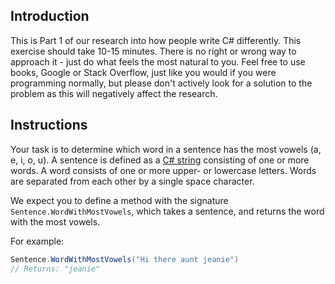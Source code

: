 ## Introduction

This is Part 1 of our research into how people write C# differently. This exercise should take 10-15 minutes. There is no right or wrong way to approach it - just do what feels the most natural to you. Feel free to use books, Google or Stack Overflow, just like you would if you were programming normally, but please don't actively look for a solution to the problem as this will negatively affect the research.

## Instructions

Your task is to determine which word in a sentence has the most vowels (a, e, i, o, u). A sentence is defined as a [C# string][docs-string] consisting of one or more words. A word consists of one or more upper- or lowercase letters. Words are separated from each other by a single space character.

We expect you to define a method with the signature `Sentence.WordWithMostVowels`, which takes a sentence, and returns the word with the most vowels.

For example:

```csharp
Sentence.WordWithMostVowels("Hi there aunt jeanie")
// Returns: "jeanie"
```

[docs-string]: https://docs.microsoft.com/en-us/dotnet/csharp/programming-guide/strings/
